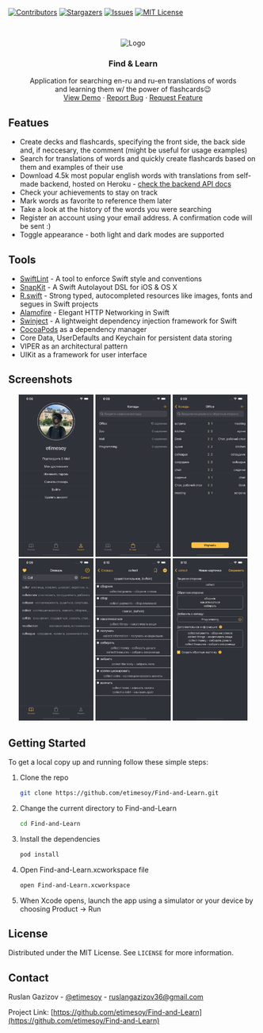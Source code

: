 <!-- PROJECT SHIELDS -->
[![Contributors][contributors-shield]][contributors-url]
[![Stargazers][stars-shield]][stars-url]
[![Issues][issues-shield]][issues-url]
[![MIT License][license-shield]][license-url]



<!-- PROJECT LOGO AND BRIEF DESCRIPTION -->
<br />
<p align="center">
  <img src="https://user-images.githubusercontent.com/86663214/172010992-5cd2e795-4bdc-4949-b4de-0c4a045a4a4b.png" alt="Logo" width="100" height="100">

  <h3 align="center">Find & Learn</h3>

  <p align="center">
    Application for searching en-ru and ru-en translations of words <br /> and learning them w/ the power of flashcards😉
    <br />
    <a href="https://youtu.be/89d175tK9c0">View Demo</a>
    ·
    <a href="https://github.com/etimesoy/Find-and-Learn/issues">Report Bug</a>
    ·
    <a href="https://github.com/etimesoy/Find-and-Learn/issues">Request Feature</a>
  </p>
</p>



<!-- FEATURES -->
## Featues

*  Create decks and flashcards, specifying the front side, the back side and, if neccesary, the comment (might be useful for usage examples)
*  Search for translations of words and quickly create flashcards based on them and examples of their use
*  Download 4.5k most popular english words with translations from self-made backend, hosted on Heroku - <a href="https://find-and-learn-web.herokuapp.com/docs">check the backend API docs</a>
*  Check your achievements to stay on track
*  Mark words as favorite to reference them later
*  Take a look at the history of the words you were searching
*  Register an account using your email address. A confirmation code will be sent :)
*  Toggle appearance - both light and dark modes are supported



<!-- TOOLS -->
## Tools

* [SwiftLint](https://github.com/realm/SwiftLint) - A tool to enforce Swift style and conventions
* [SnapKit](https://github.com/SnapKit/SnapKit) - A Swift Autolayout DSL for iOS & OS X
* [R.swift](https://github.com/mac-cain13/R.swift) - Strong typed, autocompleted resources like images, fonts and segues in Swift projects
* [Alamofire](https://github.com/Alamofire/Alamofire) - Elegant HTTP Networking in Swift
* [Swinject](https://github.com/Swinject/Swinject) - A lightweight dependency injection framework for Swift
* [CocoaPods](https://cocoapods.org) as a dependency manager
* Core Data, UserDefaults and Keychain for persistent data storing
* VIPER as an architectural pattern
* UIKit as a framework for user interface



<!-- SCREENSHOTS -->
## Screenshots

<p align="middle">
  <img src="images/screen1.png" width="30%" />
  <img src="images/screen2.png" width="30%" />
  <img src="images/screen3.png" width="30%" />
  <img src="images/screen4.png" width="30%" />
  <img src="images/screen5.png" width="30%" />
  <img src="images/screen6.png" width="30%" />
</p>



<!-- GETTING STARTED -->
## Getting Started

To get a local copy up and running follow these simple steps:

1. Clone the repo
   ```sh
   git clone https://github.com/etimesoy/Find-and-Learn.git
   ```
2. Change the current directory to Find-and-Learn
   ```sh
   cd Find-and-Learn
   ```
3. Install the dependencies
   ```sh
   pod install
   ```
4. Open Find-and-Learn.xcworkspace file
   ```sh
   open Find-and-Learn.xcworkspace
   ```
5. When Xcode opens, launch the app using a simulator or your device by choosing Product -> Run



<!-- LICENSE -->
## License

Distributed under the MIT License. See `LICENSE` for more information.



<!-- CONTACT -->
## Contact

Ruslan Gazizov - [@etimesoy](https://t.me/etimesoy) - ruslangazizov36@gmail.com

Project Link: [https://github.com/etimesoy/Find-and-Learn](https://github.com/etimesoy/Find-and-Learn)



<!-- MARKDOWN LINKS & IMAGES -->
[contributors-shield]: https://img.shields.io/github/contributors/etimesoy/Find-and-Learn.svg?style=for-the-badge
[contributors-url]: https://github.com/etimesoy/Find-and-Learn/graphs/contributors
[forks-shield]: https://img.shields.io/github/forks/etimesoy/Find-and-Learn.svg?style=for-the-badge
[forks-url]: https://github.com/etimesoy/Find-and-Learn/network/members
[stars-shield]: https://img.shields.io/github/stars/etimesoy/Find-and-Learn.svg?style=for-the-badge
[stars-url]: https://github.com/etimesoy/Find-and-Learn/stargazers
[issues-shield]: https://img.shields.io/github/issues/etimesoy/Find-and-Learn.svg?style=for-the-badge
[issues-url]: https://github.com/etimesoy/Find-and-Learn/issues
[license-shield]: https://img.shields.io/github/license/etimesoy/Find-and-Learn.svg?style=for-the-badge
[license-url]: https://github.com/etimesoy/Find-and-Learn/blob/main/LICENSE
